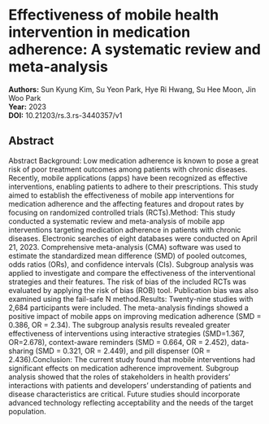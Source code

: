 # Effectiveness of mobile health intervention in medication adherence: A systematic review and meta-analysis

**Authors:** Sun Kyung Kim, Su Yeon Park, Hye Ri Hwang, Su Hee Moon, Jin Woo Park  
**Year:** 2023  
**DOI:** 10.21203/rs.3.rs-3440357/v1  

## Abstract
Abstract        Background: Low medication adherence is known to pose a great risk of poor treatment outcomes among patients with chronic diseases. Recently, mobile applications (apps) have been recognized as effective interventions, enabling patients to adhere to their prescriptions. This study aimed to establish the effectiveness of mobile app interventions for medication adherence and the affecting features and dropout rates by focusing on randomized controlled trials (RCTs).Method: This study conducted a systematic review and meta-analysis of mobile app interventions targeting medication adherence in patients with chronic diseases. Electronic searches of eight databases were conducted on April 21, 2023. Comprehensive meta-analysis (CMA) software was used to estimate the standardized mean difference (SMD) of pooled outcomes, odds ratios (ORs), and confidence intervals (CIs). Subgroup analysis was applied to investigate and compare the effectiveness of the interventional strategies and their features. The risk of bias of the included RCTs was evaluated by applying the risk of bias (ROB) tool. Publication bias was also examined using the fail-safe N method.Results: Twenty-nine studies with 2,684 participants were included. The meta-analysis findings showed a positive impact of mobile apps on improving medication adherence (SMD = 0.386, OR = 2.34). The subgroup analysis results revealed greater effectiveness of interventions using interactive strategies (SMD=1.367, OR=2.678), context-aware reminders (SMD = 0.664, OR = 2.452), data-sharing (SMD = 0.321, OR = 2.449), and pill dispenser (OR = 2.436).Conclusion: The current study found that mobile interventions had significant effects on medication adherence improvement. Subgroup analysis showed that the roles of stakeholders in health providers’ interactions with patients and developers’ understanding of patients and disease characteristics are critical. Future studies should incorporate advanced technology reflecting acceptability and the needs of the target population.

